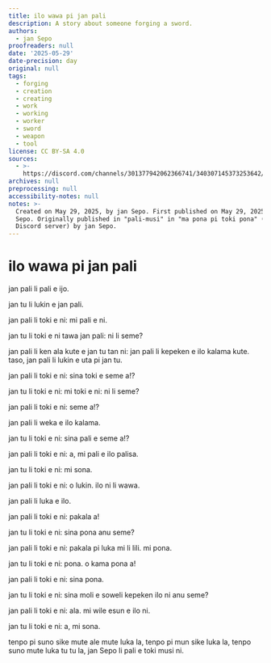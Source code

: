```yaml
---
title: ilo wawa pi jan pali
description: A story about someone forging a sword.
authors:
  - jan Sepo
proofreaders: null
date: '2025-05-29'
date-precision: day
original: null
tags:
  - forging
  - creation
  - creating
  - work
  - working
  - worker
  - sword
  - weapon
  - tool
license: CC BY-SA 4.0
sources:
  - >-
    https://discord.com/channels/301377942062366741/340307145373253642/1377451054895075329
archives: null
preprocessing: null
accessibility-notes: null
notes: >-
  Created on May 29, 2025, by jan Sepo. First published on May 29, 2025, by jan
  Sepo. Originally published in "pali-musi" in "ma pona pi toki pona" (the
  Discord server) by jan Sepo.
---
```


# ilo wawa pi jan pali

jan pali li pali e ijo.

jan tu li lukin e jan pali.

jan pali li toki e ni: mi pali e ni.

jan tu li toki e ni tawa jan pali: ni li seme?

jan pali li ken ala kute e jan tu tan ni: jan pali li kepeken e ilo kalama kute. taso, jan pali li lukin e uta pi jan tu.

jan pali li toki e ni: sina toki e seme a!?

jan tu li toki e ni: mi toki e ni: ni li seme?

jan pali li toki e ni: seme a!?

jan pali li weka e ilo kalama.

jan tu li toki e ni: sina pali e seme a!?

jan pali li toki e ni: a, mi pali e ilo palisa.

jan tu li toki e ni: mi sona.

jan pali li toki e ni: o lukin. ilo ni li wawa.

jan pali li luka e ilo.

jan pali li toki e ni: pakala a!

jan tu li toki e ni: sina pona anu seme?

jan pali li toki e ni: pakala pi luka mi li lili. mi pona.

jan tu li toki e ni: pona. o kama pona a!

jan pali li toki e ni: sina pona.

jan tu li toki e ni: sina moli e soweli kepeken ilo ni anu seme?

jan pali li toki e ni: ala. mi wile esun e ilo ni.

jan tu li toki e ni: a, mi sona.

tenpo pi suno sike mute ale mute luka la, tenpo pi mun sike luka la, tenpo suno mute luka tu tu la, jan Sepo li pali e toki musi ni.
